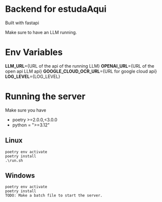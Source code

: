 # Backend for estudaAqui

Built with fastapi

Make sure to have an LLM running.

# Env Variables

**LLM_URL**={URL of the api of the running LLM}
**OPENAI_URL**={URL of the open api LLM api}
**GOOGLE_CLOUD_OCR_URL**={URL for google cloud api}
**LOG_LEVEL**={LOG_LEVEL}


# Running the server

Make sure you have
- poetry >=2.0.0,<3.0.0
- python = ">=3.12"

## Linux
```
poetry env activate
poetry install
.\run.sh
```

## Windows
```
poetry env activate
poetry install
TODO: Make a batch file to start the server.
```
